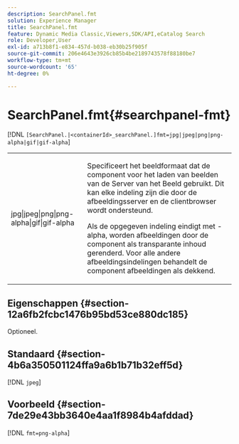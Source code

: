 ```yaml
---
description: SearchPanel.fmt
solution: Experience Manager
title: SearchPanel.fmt
feature: Dynamic Media Classic,Viewers,SDK/API,eCatalog Search
role: Developer,User
exl-id: a713b8f1-e834-457d-b038-eb30b25f905f
source-git-commit: 206e4643e3926cb85b4be2189743578f88180be7
workflow-type: tm+mt
source-wordcount: '65'
ht-degree: 0%

---
```


# SearchPanel.fmt{#searchpanel-fmt}

[!DNL `[SearchPanel.|<containerId>_searchPanel.]fmt=jpg|jpeg|png|png-alpha|gif|gif-alpha`]

<table id="table_8629FDB399124A57B8026E46687D0BC2"> 
 <tbody> 
  <tr> 
   <td colname="col1"> <p> <span class="codeph"> jpg|jpeg|png|png-alpha|gif|gif-alpha</span> </p> </td> 
   <td colname="col2"> <p> Specificeert het beeldformaat dat de component voor het laden van beelden van de Server van het Beeld gebruikt. Dit kan elke indeling zijn die door de afbeeldingsserver en de clientbrowser wordt ondersteund. </p> <p>Als de opgegeven indeling eindigt met <span class="codeph"> -alpha</span>, worden afbeeldingen door de component als transparante inhoud gerenderd. Voor alle andere afbeeldingsindelingen behandelt de component afbeeldingen als dekkend. </p> </td> 
  </tr> 
 </tbody> 
</table>

## Eigenschappen {#section-12a6fb2fcbc1476b95bd53ce880dc185}

Optioneel.

## Standaard {#section-4b6a350501124ffa9a6b1b71b32eff5d}

[!DNL `jpeg`]

## Voorbeeld {#section-7de29e43bb3640e4aa1f8984b4afddad}

[!DNL `fmt=png-alpha`]
